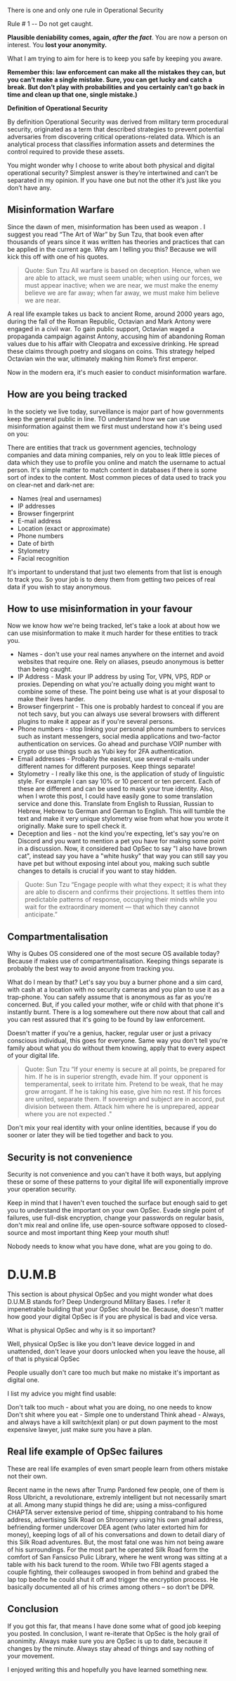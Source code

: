 
There is one and only one rule in Operational Security

Rule # 1 -- Do not get caught.  
  
**Plausible deniability comes, again, _after the fact_**. You are now a person on interest. You **lost your anonymity.**

What I am trying to aim for here is to keep you safe by keeping you aware.

**Remember this: law enforcement can make all the mistakes they can, but you can’t make a single mistake. Sure, you can get lucky and catch a break. But don’t play with probabilities and you certainly can’t go back in time and clean up that one, single mistake.)**

**Definition of Operational Security**
  
By definition Operational Security was derived from military term procedural security, originated as a term that described strategies to prevent potential adversaries from discovering critical operations-related data. Which is an analytical process that classifies information assets and determines the control required to provide these assets.  
  
You might wonder why I choose to write about both physical and digital operational security? Simplest answer is they’re intertwined and can’t be separated in my opinion. If you have one but not the other it’s just like you don’t have any.

## **Misinformation Warfare**

Since the dawn of men, misinformation has been used as weapon . I suggest you read “The Art of War” by Sun Tzu, that book even after thousands of years since it was written has theories and practices that can be applied in the current age. Why am I telling you this? Because we will kick this off with one of his quotes.

> Quote: Sun Tzu
> All warfare is based on deception. Hence, when we are able to attack, we must seem unable; when using our forces, we must appear inactive; when we are near, we must make the enemy believe we are far away; when far away, we must make him believe we are near.

A real life example takes us back to ancient Rome, around 2000 years ago, during the fall of the Roman Republic, Octavian and Mark Antony were engaged in a civil war. To gain public support, Octavian waged a propaganda campaign against Antony, accusing him of abandoning Roman values due to his affair with Cleopatra and excessive drinking. He spread these claims through poetry and slogans on coins. This strategy helped Octavian win the war, ultimately making him Rome’s first emperor.

Now in the modern era, it's much easier to conduct misinformation warfare.

## How are you being tracked

In the society we live today, surveillance is major part of how governments keep the  general public in line. TO understand how we can use misinformation against them we first must understand how it's being used on you:

There are entities that track us government agencies, technology companies and data mining companies, rely on you to leak little  pieces of data which they use to profile you online and match the username to actual person. It's simple matter to match content in databases if there is some sort of index to the content. Most common pieces of data used to track you on clear-net and dark-net are:

- Names (real and usernames)
- IP addresses
- Browser fingerprint
- E-mail address
- Location (exact or approximate)
- Phone numbers
- Date of birth
- Stylometry
- Facial recognition 

It's important to understand that just two elements from that list is enough to track you. So your job is to deny them from getting two peices of real data if you wish to stay anonymous.

## How to use misinformation in your favour

Now we know how we're being tracked, let's take a look at about how we can use misinformation to make it much harder for these entities to track you.

- Names - don't use your real names anywhere on the internet and avoid websites that require one. Rely on aliases, pseudo anonymous is better than being caught.
- IP Address - Mask your IP address by using Tor, VPN, VPS, RDP or proxies. Depending on what you're actually doing you might want to combine some of these. The point being use what is at your disposal to make their lives harder.
- Browser fingerprint - This one is probably hardest to conceal if you are not tech savy, but you can always use several browsers with different plugins to make it appear as if you're several persons.
- Phone numbers - stop linking your personal phone numbers to services such as instant messengers, social media applications and two-factor authentication on services. Go ahead and purchase VOIP number with crypto or use things such as Yubi key for 2FA authentication.
- Email addresses - Probably the easiest, use several e-mails under different names for different purposes. Keep things separate!
- Stylometry - I really like this one, is the application of study of linguistic style. For example I can say 10% or 10 percent or ten percent. Each of these are different and can be used to mask your true identity. Also, when I wrote this post, I could have easily gone to some translation service and done this. Translate from English to Russian, Russian to Hebrew, Hebrew to German and German to English. This will tumble the text and make it very unique stylometry wise from what how you wrote it originally. Make sure to spell check it.
- Deception and lies - not the kind you're expecting, let's say you're on Discord and you want to mention a pet you have for making some point in a discussion. Now, it considered bad OpSec to say "I also have brown cat", instead say you have a "white husky" that way you can still say you have pet but without exposing intel about you, making such subtle changes to details is crucial if you want to stay hidden.

>Quote: Sun Tzu
 “Engage people with what they expect; it is what they are able to discern and confirms their projections. It settles them into predictable patterns of response, occupying their minds while you wait for the extraordinary moment — that which they cannot anticipate.”


## Compartmentalisation 

Why is Qubes OS considered one of the most secure OS available today? Because if makes use of compartmentalisation. Keeping things separate is probably the best way to avoid anyone from tracking you.

What do I mean by that? Let's say you buy a burner phone and a sim card, with cash at a location with no security cameras and you plan to use it as a trap-phone. You can safely assume that is anonymous as far as you're concerned. But, if you called your mother, wife or child with that phone it's instantly burnt. There is a log somewhere out there now about that call and you can rest assured that it's going to be found by law enforcement.

Doesn't matter if you're a genius, hacker, regular user or just a privacy conscious individual, this goes for everyone. Same way you don't tell you're family about what you do without them knowing, apply that to every aspect of your digital life.

> Quote: Sun Tzu
> “If your enemy is secure at all points, be prepared for him. If he is in superior strength, evade him. If your opponent is temperamental, seek to irritate him. Pretend to be weak, that he may grow arrogant. If he is taking his ease, give him no rest. If his forces are united, separate them. If sovereign and subject are in accord, put division between them. Attack him where he is unprepared, appear where you are not expected ."

Don't mix your real identity with your online identities, because if you do sooner or later they will be tied together and back to you.

## Security is not convenience 

Security is not convenience and you can't have it both ways, but applying these or some of these patterns to your digital life will exponentially improve your operation security.

Keep in mind that I haven't even touched the surface but enough said to get you to understand the important on your own OpSec. Evade single point of failures, use full-disk encryption, change your passwords on regular basis, don't mix real and online life, use open-source software opposed to closed-source and most important thing
Keep your mouth shut!

Nobody needs to know what you have done, what are you going to do.

# D.U.M.B

This section is about physical OpSec and you might wonder what does D.U.M.B stands for? 
Deep Underground Military Bases.
I refer it impenetrable building that your OpSec should be. 
Because, doesn't matter how good your digital OpSec is if you are physical is bad and vice versa.

What is physical OpSec and why is it so important?

Well, physical OpSec is like you don't leave device logged in and unattended, don't leave your doors unlocked when you leave the house, all of that is physical OpSec

People usually don't care too much but make no mistake it's important as digital one.

I list my advice you might find usable:

Don't talk too much - about what you are doing, no one needs to know
Don't shit where you eat - Simple one to understand
Think ahead - Always, and always have a kill switch(exit plan) or put down payment to the most expensive lawyer, just make sure you have a plan.

## Real life example of OpSec failures

These are real life examples of even smart people learn from others mistake not their own.

Recent name  in the news after Trump Pardoned few people, one of them is Ross Ulbricht, a revolutionare, extremly intelligent but not necessarily smart at all. Among many stupid things he did are; using a miss-configured CHAPTA server extensive period of time, shipping contraband to his home address, advertising Silk Road on Shroomery using his own gmail address, befriending former undercover DEA agent (who later extorted him for money), keeping logs of all of his conversations and down to detail diary of this Silk Road adventures. But, the most fatal one was him not being aware of his surroundings. For the most part he operated Silk Road form the comfort of San Fansicso Pulic Library, where he went wrong was sitting at a table with his back turend to the room. While two FBI agents staged a couple fighting, their colleauges swooped in from behind and grabed the lap top beofre he could shut it off and trigger the encryption process. He basically documented all of his crimes among others – so don‘t be DPR.


## Conclusion 

If you got this far, that means I have done some what of good job keeping you posted. In conclusion, I want re-iterate that OpSec is the holy grail of anonimity. Always make sure you are OpSec is up to date, because it changes by the minute. Always stay ahead of things and say nothing of your movement. 

I enjoyed writing this and hopefully you have learned something new.

